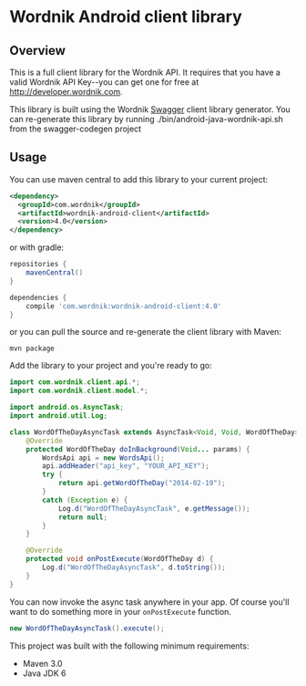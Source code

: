 # Wordnik Android client library

## Overview
This is a full client library for the Wordnik API.  It requires that you have a valid Wordnik API Key--you
can get one for free at http://developer.wordnik.com.

This library is built using the Wordnik [Swagger](http://swagger.wordnik.com) client library generator.  You
can re-generate this library by running ./bin/android-java-wordnik-api.sh from the swagger-codegen project

## Usage
You can use maven central to add this library to your current project:

```xml
<dependency>
  <groupId>com.wordnik</groupId>
  <artifactId>wordnik-android-client</artifactId>
  <version>4.0</version>
</dependency>
```

or with gradle:

```gradle
repositories {
    mavenCentral()
}

dependencies {
    compile 'com.wordnik:wordnik-android-client:4.0'
}
```

or you can pull the source and re-generate the client library with Maven:

```
mvn package
```

Add the library to your project and you're ready to go:

```java
import com.wordnik.client.api.*;
import com.wordnik.client.model.*;

import android.os.AsyncTask;
import android.util.Log;

class WordOfTheDayAsyncTask extends AsyncTask<Void, Void, WordOfTheDay> {
    @Override
    protected WordOfTheDay doInBackground(Void... params) {
        WordsApi api = new WordsApi();
        api.addHeader("api_key", "YOUR_API_KEY");
        try {
            return api.getWordOfTheDay("2014-02-19");
        }
        catch (Exception e) {
            Log.d("WordOfTheDayAsyncTask", e.getMessage());
            return null;
        }
    }

    @Override
    protected void onPostExecute(WordOfTheDay d) {
        Log.d("WordOfTheDayAsyncTask", d.toString());
    }
}
```

You can now invoke the async task anywhere in your app.  Of course you'll want to do
something more in your `onPostExecute` function.

```java
new WordOfTheDayAsyncTask().execute();
```

This project was built with the following minimum requirements:

* Maven 3.0
* Java JDK 6
